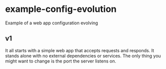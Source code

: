 # example-config-evolution
Example of a web app configuration evolving

## v1

It all starts with a simple web app that accepts requests and responds. It stands alone with no external dependencies or services. The only thing you might want to change is the port the server listens on.
